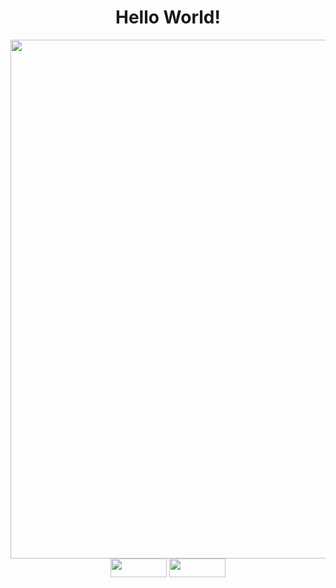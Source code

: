 <div align="center">
<h1>Hello World!</h1>
</div>


<div align="center">
<img src="https://user-images.githubusercontent.com/99843232/183812577-374a55e5-95d8-4e90-bf72-a33643a5e276.gif"  width="830px"/><br>
</div>


<div align="center" display: "inline_block">
<img height="30" width="90" src="https://img.shields.io/badge/Gmail-D14836?style=for-the-badge&logo=gmail&logoColor=white">
<img height="30" width="90" src="https://img.shields.io/badge/Discord-7289DA?style=for-the-badge&logo=discord&logoColor=white">
</div>
